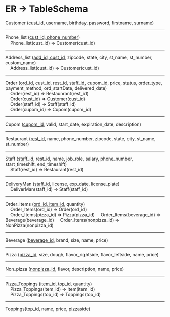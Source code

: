 # ER -> TableSchema

Customer (<ins>cust_id</ins>, username, birthday, password, firstname, surname)

***

Phone_list (<ins>cust_id, phone_number</ins>) <br>
&nbsp;&nbsp;&nbsp;&nbsp;Phone_list(cust_id) => Customer(cust_id)

***

Address_list (<ins>add_id, cust_id</ins>, zipcode, state, city, st_name, st_number, custom_name) <br>
&nbsp;&nbsp;&nbsp;&nbsp;Address_list(cust_id) => Customer(cust_id)

***

Order (<ins>ord_id</ins>, cust_id, rest_id, staff_id, cupom_id, price, status, order_type, payment_method, ord_startDate, delivered_date) <br>
&nbsp;&nbsp;&nbsp;&nbsp;Order(rest_id) => Restaunrant(rest_id) <br>
&nbsp;&nbsp;&nbsp;&nbsp;Order(cust_id) => Customer(cust_id) <br>
&nbsp;&nbsp;&nbsp;&nbsp;Order(staff_id) => Staff(staff_id) <br>
&nbsp;&nbsp;&nbsp;&nbsp;Order(cupom_id) => Cupom(cupom_id) <br>

***

Cupom (<ins>cupom_id</ins>, valid, start_date, expiration_date, description)

***

Restaurant (<ins>rest_id</ins>, name, phone_number, zipcode, state, city, st_name, st_number)

***

Staff (<ins>staff_id</ins>, rest_id, name, job_role, salary, phone_number, start_timeshift, end_timeshift) <br>
&nbsp;&nbsp;&nbsp;&nbsp;Staff(rest_id) => Restaurant(rest_id)

***

DeliveryMan (<ins>staff_id</ins>, license, exp_date, license_plate) <br>
&nbsp;&nbsp;&nbsp;&nbsp;DeliverMan(staff_id) => Staff(staff_id)

***

Order_Items (<ins>ord_id, item_id</ins>, quantity) <br>
&nbsp;&nbsp;&nbsp;&nbsp;Order_Items(ord_id) => Order(ord_id) <br>
&nbsp;&nbsp;&nbsp;&nbsp;Order_Items(pizza_id) => Pizza(pizza_id)
&nbsp;&nbsp;&nbsp;&nbsp;Order_Items(beverage_id) => Beverage(beverage_id)
&nbsp;&nbsp;&nbsp;&nbsp;Order_Items(nonpizza_id) => NonPizza(nonpizza_id)

***

Beverage (<ins>beverage_id</ins>, brand, size, name, price) <br>

***

Pizza (<ins>pizza_id</ins>, size, dough, flavor_rightside, flavor_leftside, name, price) <br>

***

Non_pizza (<ins>nonpizza_id</ins>, flavor, description, name, price) <br>

***

Pizza_Toppings (<ins>item_id, top_id</ins>, quantity) <br>
&nbsp;&nbsp;&nbsp;&nbsp;Pizza_Toppings(item_id) => Item(item_id) <br>
&nbsp;&nbsp;&nbsp;&nbsp;Pizza_Toppings(top_id) => Toppings(top_id)

***

Toppings(<ins>top_id</ins>, name, price, pizzaside)